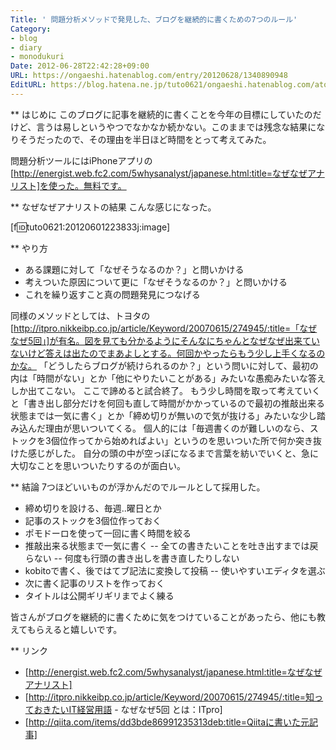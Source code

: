 ```yaml
---
Title: ' 問題分析メソッドで発見した、ブログを継続的に書くための7つのルール'
Category:
- blog
- diary
- monodukuri
Date: 2012-06-28T22:42:28+09:00
URL: https://ongaeshi.hatenablog.com/entry/20120628/1340890948
EditURL: https://blog.hatena.ne.jp/tuto0621/ongaeshi.hatenablog.com/atom/entry/6435922169449192633
---
```


** はじめに
このブログに記事を継続的に書くことを今年の目標にしていたのだけど、言うは易しというやつでなかなか続かない。このままでは残念な結果になりそうだったので、その理由を半日ほど時間をとって考えてみた。

問題分析ツールにはiPhoneアプリの[http://energist.web.fc2.com/5whysanalyst/japanese.html:title=なぜなぜアナリスト]を使った。無料です。

** なぜなぜアナリストの結果
こんな感じになった。

[f:id:tuto0621:20120601223833j:image]

** やり方
+ ある課題に対して「なぜそうなるのか？」と問いかける
+ 考えついた原因について更に「なぜそうなるのか？」と問いかける
+ これを繰り返すこと真の問題発見につなげる

同様のメソッドとしては、トヨタの[http://itpro.nikkeibp.co.jp/article/Keyword/20070615/274945/:title=「なぜなぜ5回」]が有名。図を見ても分かるようにそんなにちゃんとなぜなぜ出来ていないけど答えは出たのでまあよしとする。何回かやったらもう少し上手くなるのかな。
「どうしたらブログが続けられるのか？」という問いに対して、最初の内は「時間がない」とか「他にやりたいことがある」みたいな愚痴みたいな答えしか出てこない。
ここで諦めると試合終了。
もう少し時間を取って考えていくと「書き出し部分だけを何回も直して時間がかかっているので最初の推敲出来る状態までは一気に書く」とか「締め切りが無いので気が抜ける」みたいな少し踏み込んだ理由が思いついてくる。
個人的には「毎週書くのが難しいのなら、ストックを3個位作ってから始めればよい」というのを思いついた所で何か突き抜けた感じがした。
自分の頭の中が空っぽになるまで言葉を紡いでいくと、急に大切なことを思いついたりするのが面白い。

** 結論
7つほどいいものが浮かんだのでルールとして採用した。

+ 締め切りを設ける、毎週..曜日とか
+ 記事のストックを3個位作っておく
+ ポモドーロを使って一回に書く時間を絞る
+ 推敲出来る状態まで一気に書く
-- 全ての書きたいことを吐き出すまでは戻らない
-- 何度も行頭の書き出しを書き直したりしない
+ kobitoで書く、後ではてブ記法に変換して投稿
-- 使いやすいエディタを選ぶ
+ 次に書く記事のリストを作っておく
+ タイトルは公開ギリギリまでよく練る

皆さんがブログを継続的に書くために気をつけていることがあったら、他にも教えてもらえると嬉しいです。

** リンク
- [http://energist.web.fc2.com/5whysanalyst/japanese.html:title=なぜなぜアナリスト]
- [http://itpro.nikkeibp.co.jp/article/Keyword/20070615/274945/:title=知っておきたいIT経営用語 - なぜなぜ5回 とは：ITpro]
- [http://qiita.com/items/dd3bde86991235313deb:title=Qiitaに書いた元記事]
